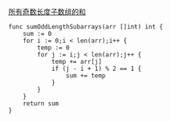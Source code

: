 [所有奇数长度子数组的和](https://leetcode-cn.com/problems/sum-of-all-odd-length-subarrays/)

```golang
func sumOddLengthSubarrays(arr []int) int {
    sum := 0
    for i := 0;i < len(arr);i++ {
        temp := 0
        for j := i;j < len(arr);j++ {
            temp += arr[j]
            if (j - i + 1) % 2 == 1 {
                sum += temp
            }
        }
    }
    return sum
}
```
